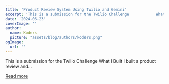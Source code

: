 ```yaml
---
title: 'Product Review System Using Twilio and Gemini'
excerpt: 'This is a submission for the Twilio Challenge            What I Built   I built a product review and...'
date: '2024-06-23'
coverImage: ''
author:
  name: Koders
  picture: "assets/blog/authors/koders.png"
ogImage:
  url: ''
---
```


This is a submission for the Twilio Challenge            What I Built   I built a product review and...

[Read more](https://dev.to/oyedeletemitope/product-review-system-using-twilio-and-gemini-4bk0)

